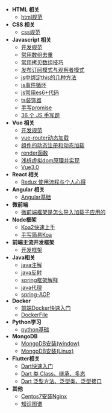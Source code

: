 <!--
 * @Author: rzx007
 * @Date: 2019-09-02 14:00:43
 * @LastEditors: 阮志雄
 * @LastEditTime: 2022-03-22 16:03:29
 * @FilePath: \docs\_sidebar.md
 * @Description: Do not edit
-->
- **HTML 相关**
	- [html规范](/html/html-standard.md)
- **CSS 相关**
	- [css规范](/css/css-standard.md)
- **Javascript 相关**
	- [开发规范](/js/js-standard.md)
	- [常用数组去重](/js/js-arrayset.md)
	- [常用拷贝数组技巧](/js/js-arrayslice.md)
	- [发布订阅模式与观察者模式](/js/js-observer.md)
	- [js中绑定this的几种方法](/js/js-bindthis.md)
	- [js事件循环](/js/js-eventloop.md)
	- [js常用es6+代码](/js/js-es6.md)
	- [ts装饰器](/js/js-decorators.md)
	- [手写promise](/js/promise.md)
	- [36 个 JS 手写题](/js/js-tools.md)
- **Vue 相关**
	- [开发规范](/vue/vue.md)
	- [vue-router动态加载](/vue/vue-router.md)
	- [组件的动态注册和动态加载](/vue/vue-dynamic-component.md)
	- [render函数](/vue/vue-render-function.md)
	- [浅析虚拟dom原理并实现](/vue/vue-vritual-dom.md)
	- [Vue3.0](/vue/vue3.0.md)
- **React 相关**
	- [Redux 使用流程与个人心得](/react/re-redux.md)		
- **Angular 相关**
	- [Angular基础](/angular/angular-basic.md)
- **微前端**
	- [微前端框架是怎么导入加载子应用的](/mrico-front-end/how-work.md)
- **Node框架**
	-  [Koa2快速上手](Koa2/index.md)
	-  [手写简易Koa](Koa2/myKoa.md)
- **前端主流开发框架**
	- [开发框架](/frame.md)
- **Java相关**
	- [java注解](/Java/annotation.md)
	- [java反射](/Java/java-relfect.md)
	- [spring框架解释](/Java/spring.md)
	- [java代理](/Java/proxy.md)
	- [spring-AOP](/Java/aop.md)
- **Docker**
	- [前端Docker快速入门](Docker/quickly-start.md)
	- [DockerFile](Docker/docker-file.md)
- **Python学习**
	-  [python基础](/python/py-basic.md)
- **MongoDB**
	-  [MongoDB安装(window)](MongoDB/mongo-basic.md)
	-  [MongoDB安装(Linux)](MongoDB/mongo-linux.md)
- **Flutter相关**
	-  [Dart快速入门](flutter/dart-basic.md)
	-  [Dart 类 Class、继承、多态](flutter/dart-class.md)
	-  [Dart 泛型方法、泛型类、泛型接口](flutter/dart-generic.md)
- **其他**
	-  [Centos7安装Nginx](Others/nginx.md)
	-  [知识图谱](Others/js-map.md)